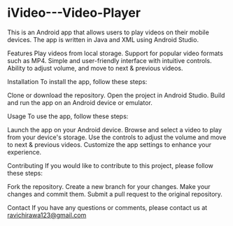 # iVideo---Video-Player
This is an Android app that allows users to play videos on their mobile devices. The app is written in Java and XML using Android Studio.

Features
Play videos from local storage.
Support for popular video formats such as MP4.
Simple and user-friendly interface with intuitive controls.
Ability to adjust volume, and move to next & previous videos.

Installation
To install the app, follow these steps:

Clone or download the repository.
Open the project in Android Studio.
Build and run the app on an Android device or emulator.

Usage
To use the app, follow these steps:

Launch the app on your Android device.
Browse and select a video to play from your device's storage.
Use the controls to adjust the volume and move to next & previous videos.
Customize the app settings to enhance your experience.

Contributing
If you would like to contribute to this project, please follow these steps:

Fork the repository.
Create a new branch for your changes.
Make your changes and commit them.
Submit a pull request to the original repository.

Contact
If you have any questions or comments, please contact us at ravichirawa123@gmail.com
